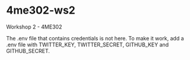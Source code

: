 # 4me302-ws2

Workshop 2 - 4ME302

The .env file that contains credentials is not here. To make it work, add a .env file with TWITTER_KEY, TWITTER_SECRET, GITHUB_KEY and GITHUB_SECRET.
